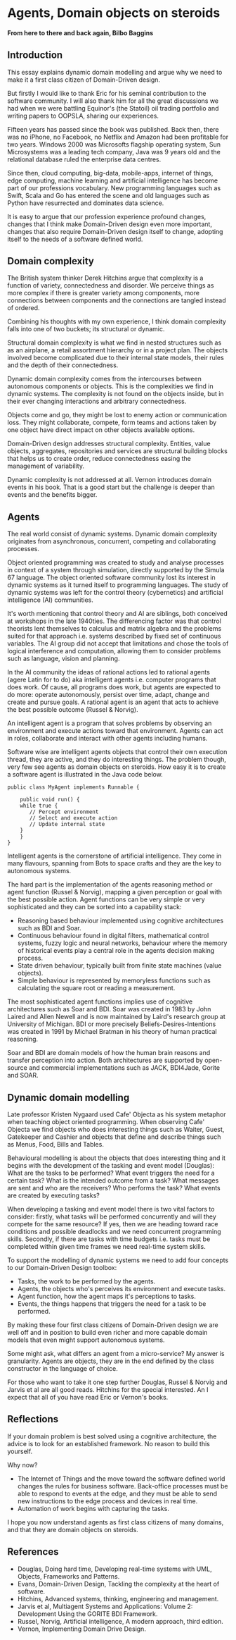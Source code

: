 # Agents, Domain objects on steroids
#### From here to there and back again, Bilbo Baggins
## Introduction
This essay explains dynamic domain modelling and argue why we need to make it a first class citizen of Domain-Driven design.

But firstly I would like to thank Eric for his seminal contribution to the software community. I will also thank him for all the great discussions we had when we were battling Equinor's (the Statoil) oil trading portfolio and writing papers to OOPSLA, sharing our experiences.

Fifteen years has passed since the book was published. Back then, there was no iPhone, no Facebook, no Netflix and Amazon had been profitable for two years. Windows 2000 was Microsofts flagship operating system, Sun Microsystems was a leading tech company, Java was 9 years old and the relational database ruled the enterprise data centres.

Since then, cloud computing, big-data, mobile-apps, internet of things, edge computing, machine learning and artificial intelligence has become part of our professions vocabulary. New programming languages such as Swift, Scala and Go has entered the scene and old languages such as Python have resurrected and dominates data science.

It is easy to argue that our profession experience profound changes, changes that I think make Domain-Driven design even more important, changes that also require Domain-Driven design itself to change, adopting itself to the needs of a software defined world.

## Domain complexity
The British system thinker Derek Hitchins argue that complexity is a function of variety, connectedness and disorder. We perceive things as more complex if there is greater variety among components, more connections between components and the connections are tangled instead of ordered. 

Combining his thoughts with my own experience, I think domain complexity falls into one of two buckets; its structural or dynamic.

Structural domain complexity is what we find in nested structures such as as an airplane, a retail assortment hierarchy or in a project plan. The objects involved become complicated due to their internal state models, their rules and the depth of their connectedness. 

Dynamic domain complexity comes from the intercourses between autonomous components or objects. This is the complexities we find in dynamic systems. The complexity is not found on the objects inside, but in their ever changing interactions and arbitrary connectedness.

Objects come and go, they might be lost to enemy action or communication loss. They might collaborate, compete, form teams and actions taken by one object have direct impact on other objects available options. 

Domain-Driven design addresses structural complexity. Entities, value objects, aggregates, repositories and services are structural building blocks that helps us to create order, reduce connectedness easing the management of variability. 

Dynamic complexity is not addressed at all. Vernon introduces domain events in his book. That is a good start but the challenge is deeper than events and the benefits bigger.

## Agents
The real world consist of dynamic systems. Dynamic domain complexity originates from asynchronous, concurrent, competing and collaborating processes.

Object oriented programming was created to study and analyse processes in context of a system through simulation, directly supported by the Simula 67 language. The object oriented software community lost its interest in dynamic systems as it turned itself to programming languages. The study of dynamic systems was left for the control theory (cybernetics) and artificial intelligence (AI) communities. 

It's worth mentioning that control theory and AI are siblings, both conceived at workshops in the late 1940ties. The differencing factor was that control theorists lent themselves to calculus and matrix algebra and the problems suited for that approach i.e. systems described by fixed set of continuous variables. The AI group did not accept that limitations and chose the tools of logical interference and computation, allowing them to consider problems such as language, vision and planning.

In the AI community the ideas of rational actions led to rational agents (agere Latin for to do) aka intelligent agents i.e. computer programs that does work. Of cause, all programs does work, but agents are expected to do more: operate autonomously, persist over time, adapt, change and create and pursue goals. A rational agent is an agent that acts to achieve the best possible outcome (Russel & Norvig).

An intelligent agent is a program that solves problems by observing an environment and execute actions toward that environment. Agents can act in roles, collaborate and interact with other agents including humans. 

Software wise are intelligent agents objects that control their own execution thread, they are active, and they do interesting things. The problem though, very few see agents as domain objects on steroids. How easy it is to create a software agent is illustrated in the Java code below.   

	public class MyAgent implements Runnable {
	    
	    public void run() {
		while true {
		   // Percept environment
		   // Select and execute action
		   // Update internal state
		}
	    }
	}

Intelligent agents is the cornerstone of artificial intelligence. They come in many flavours, spanning from Bots to space crafts and they are the key to autonomous systems.

The hard part is the implementation of the agents reasoning method or agent function (Russel & Norvig), mapping a given perception or goal with the best possible action. Agent functions can be very simple or very sophisticated and they can be sorted into a capability stack:

- Reasoning based behaviour implemented using cognitive architectures such as BDI and Soar.
- Continuous behaviour found in digital filters, mathematical control systems, fuzzy logic and neural networks, behaviour where the memory of historical events play a central role in the agents decision making process.
- State driven behaviour, typically built from finite state machines (value objects).
- Simple behaviour is represented by memoryless functions such as calculating the square root or reading a measurement.

The most sophisticated agent functions implies use of cognitive architectures such as Soar and BDI. Soar was created in 1983 by John Laired and Allen Newell and is now maintained by Laird's research group at University of Michigan. BDI or more precisely Beliefs-Desires-Intentions was created in 1991 by Michael Bratman in his theory of human practical reasoning.  

Soar and BDI are domain models of how the human brain reasons and transfer perception into action. Both architectures are supported by open-source and commercial implementations such as JACK, BDI4Jade, Gorite and SOAR. 

## Dynamic domain modelling
Late professor Kristen Nygaard used Cafe' Objecta as his system metaphor when teaching object oriented programming. When observing Cafe' Objecta we find objects who does interesting things such as Waiter, Guest, Gatekeeper and Cashier and objects that define and describe things such as Menus, Food, Bills and Tables. 

Behavioural modelling is about the objects that does interesting thing and it begins with the development of the tasking and event model (Douglas): What are the tasks to be performed? What event triggers the need for a certain task? What is the intended outcome from a task? What messages are sent and who are the receivers? Who performs the task? What events are created by executing tasks?

When developing a tasking and event model there is two vital factors to consider: firstly, what tasks will be performed concurrently and will they compete for the same resource? If yes, then we are heading toward race conditions and possible deadlocks and we need concurrent programming skills. Secondly, if there are tasks with time budgets i.e. tasks must be completed within given time frames we need real-time system skills.

To support the modelling of dynamic systems we need to add four concepts to our Domain-Driven Design toolbox:

- Tasks, the work to be performed by the agents.
- Agents, the objects who's perceives its environment and execute tasks. 
- Agent function, how the agent maps it's perceptions to tasks.
- Events, the things happens that triggers the need for a task to be performed.

By making these four first class citizens of Domain-Driven design we are well off and in position to build even richer and more capable domain models that even might support autonomous systems.

Some might ask, what differs an agent from a micro-service? My answer is granularity. Agents are objects, they are in the end defined by the class constructor in the language of choice.

For those who want to take it one step further Douglas, Russel & Norvig and Jarvis et al are all good reads. Hitchins for the special interested. An I expect that all of you have read Eric or Vernon's books.


## Reflections
If your domain problem is best solved using a cognitive architecture, the advice is to look for an established framework. No reason to build this yourself.

Why now? 
- The Internet of Things and the move toward the software defined world changes the rules for business software. Back-office processes must be able to respond to events at the edge, and they must be able to send new instructions to the edge process and devices in real time. 
- Automation of work begins with capturing the tasks.
 
I hope you now understand agents as first class citizens of many domains, and that they are domain objects on steroids.

## References
- Douglas, Doing hard time, Developing real-time systems with UML, Objects, Frameworks and Patterns.
- Evans, Domain-Driven Design, Tackling the complexity at the heart of software.
- Hitchins, Advanced systems, thinking, engineering and management.
- Jarvis et al, Multiagent Systems and Applications: Volume 2: Development Using the GORITE BDI Framework.
- Russel, Norvig, Artificial intelligence, A modern approach, third edition.
- Vernon, Implementing Domain Drive Design.

